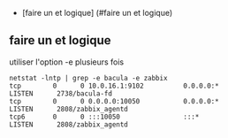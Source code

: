 * [faire un et logique] (#faire un et logique)

## faire un et logique

utiliser l'option -e plusieurs fois

```
netstat -lntp | grep -e bacula -e zabbix
tcp        0      0 10.0.16.1:9102          0.0.0.0:*               LISTEN      2738/bacula-fd  
tcp        0      0 0.0.0.0:10050           0.0.0.0:*               LISTEN      2808/zabbix_agentd
tcp6       0      0 :::10050                :::*                    LISTEN      2808/zabbix_agentd
```

